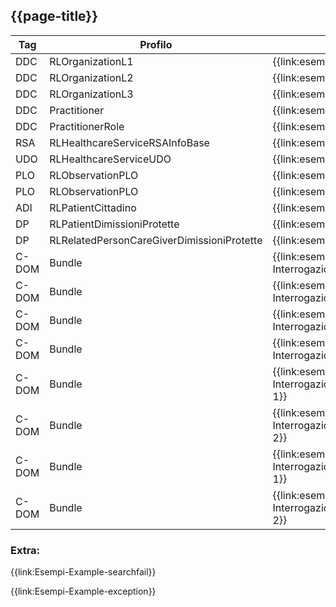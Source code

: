 ## {{page-title}}

| Tag | Profilo | Link Simplifier |
|---|---|---|
| DDC | RLOrganizationL1 | {{link:esempio-RLOrganizationL1}} |
| DDC | RLOrganizationL2 | {{link:esempio-RLOrganizationL2}} |
| DDC | RLOrganizationL3 | {{link:esempio-RLOrganizationL3}} |
| DDC | Practitioner | {{link:esempio-Practitioner}} |
| DDC | PractitionerRole | {{link:esempio-PractitionerRole}} |
| RSA | RLHealthcareServiceRSAInfoBase | {{link:esempio-RSAInfoBase}} |
| UDO | RLHealthcareServiceUDO | {{link:esempio-UDO}} |
| PLO | RLObservationPLO | {{link:esempio-PLO}} |
| PLO | RLObservationPLO | {{link:esempio-PLO-RepartiOspedale}} |
| ADI | RLPatientCittadino | {{link:esempio-Patient-Cittadino}} |
| DP | RLPatientDimissioniProtette | {{link:esempio-Patient-DimissioniProtette}} |
| DP | RLRelatedPersonCareGiverDimissioniProtette | {{link:esempio-Patient-DimissioniProtette}} |
| C-DOM | Bundle | {{link:esempio-Bundle-InterrogazioneCarePlan-1}} |
| C-DOM | Bundle | {{link:esempio-Bundle-InterrogazioneCarePlan-2}} |
| C-DOM | Bundle | {{link:esempio-Bundle-InterrogazioneProcedure-1}} |
| C-DOM | Bundle | {{link:esempio-Bundle-InterrogazioneQuestionnaireResponse-1}} |
| C-DOM | Bundle | {{link:esempio-Bundle-InterrogazioneServiceRequestRivalutazione-1}} |
| C-DOM | Bundle | {{link:esempio-Bundle-InterrogazioneServiceRequestRivalutazione-2}} |
| C-DOM | Bundle | {{link:esempio-Bundle-InterrogazioneServiceRequestSospensione-1}} |
| C-DOM | Bundle | {{link:esempio-Bundle-InterrogazioneServiceRequestSospensione-2}} |

### Extra: 

{{link:Esempi-Example-searchfail}}

{{link:Esempi-Example-exception}}

